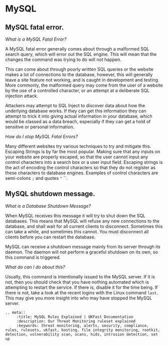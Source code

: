 # MySQL

## MySQL fatal error.

*What is a MySQL Fatal Error?*


A MySQL fatal error generally comes about through a malformed SQL search query, which will error out the SQL engine. This will mean that the changes the command was trying to do will not happen.

This can come about through poorly written SQL queries or the website makes a lot of connections to the database, however, this will generally leave a site feature not working, and is caught in development and testing. More commonly, the malformed query may come from the user of a website by the use of a controlled character, or an attempt at a deliberate SQL injection attack. 

Attackers may attempt to SQL Inject to discover data about how the underlying database works. If they can get this information they can attempt to trick it into giving actual information in your database, which would be classed as a data breach, especially if they can get a hold of sensitive or personal information.

*How do I stop MySQL Fatal Errors?*


Many different websites try various techniques to try and mitigate this. Escaping Strings is by far the most popular. Making sure that any inputs on your website are properly escaped, so that the user cannot input any control characters into a search box or a user input field. Escaping strings is the act of encoding the control characters so that they do not register as these characters to database engines. Examples of control characters are semi-colons `;` and quotes `"` ``.

## MySQL shutdown message.

*What is a Database Shutdown Message?*


When MySQL receives this message it will try to shut down the SQL databases. This means that MySQL will refuse any new connections to the database, and shall wait for all current clients to disconnect. Sometimes this can take a while, and sometimes this cannot. You must disconnect all clients before you can restart the database. 

MySQL can receive a shutdown message mainly from its server through its daemon. The daemon will not perform a graceful shutdown on its own, so this command is triggered. 

*What do can I do about this?*


Usually, this command is intentionally issued to the MySQL server. If it is not, then you should check that you have nothing automated which is attempting to restart the service. If there is, disable it for the time being. If there is not, take a look at the recent logins with the Linux command `last`. This may give you more insight into who may have stopped the MySQL server.

```eval_rst
.. meta::
     :title: MySQL Rules Explained | UKFast Documentation
     :description: Our Threat Monitoring ruleset explained
     :keywords: threat monitoring, alerts, security, compliance, rules, rulesets, ukfast, hosting, file integrity monitoring, rootkit, detection, vulnerability scan, scans, hids, intrusion detection, set up
